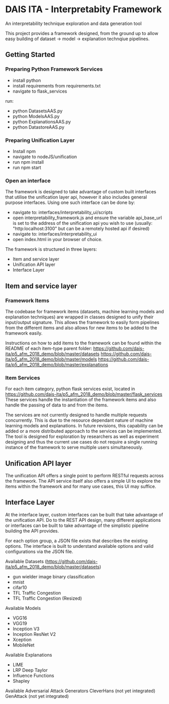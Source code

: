 # DAIS ITA - Interpretabity Framework
An interpretability technique exploration and data generation tool

This project provides a framework designed, from the ground up to allow easy building of dataset -> model -> explanation technqiue pipelines.

## Getting Started
### Preparing Python Framework Services
- install python
- install requirements from requirements.txt
- navigate to flask_services

run:

- python DatasetsAAS.py
- python ModelsAAS.py
- python ExplanationsAAS.py
- python DatastoreAAS.py

### Preparing Unification Layer
- Install npm
- navigate to nodeJS/unification 
- run npm install
- run npm start

### Open an interface
The framework is designed to take advantage of custom built interfaces that utilise the unification layer api, however it also includes general purpose interfaces. Using one such interface can be done by:
- navigate to: interfaces/interpretability_ui/scripts
- open interpretability_framework.js and ensure the variable api_base_url is set to the address of the unification api you wish to use (usually: "http:localhost:3100" but can be a remotely hosted api if desired)
- navigate to: interfaces/interpretability_ui
- open index.html in your browser of choice. 


The framework is structured in three layers:
  - Item and service layer
  - Unification API layer
  - Interface Layer
  
## Item and service layer
### Framework Items
The codebase for framework items (datasets, machine learning models and explanation techniques) are wrapped in classes designed to unify their input/output signature. This allows the framework to easily form pipelines from the different items and also allows for new items to be added to the framework easily. 

Instructions on how to add items to the framework can be found within the README of each item-type parent folder:
https://github.com/dais-ita/p5_afm_2018_demo/blob/master/datasets
https://github.com/dais-ita/p5_afm_2018_demo/blob/master/models
https://github.com/dais-ita/p5_afm_2018_demo/blob/master/explanations

### Item Services
For each item category, python flask services exist, located in https://github.com/dais-ita/p5_afm_2018_demo/blob/master/flask_services
These services handle the instantiation of the framework items and also handle the passing of data to and from the items. 

The services are not currently designed to handle multiple requests concurrently. This is due to the resource dependant nature of machine learning models and explanations. In future revisions, this capability can be added or a more distributed approach to the services can be implemented. The tool is designed for exploration by researchers as well as experiment designing and thus the current use cases do not require a single running instance of the framework to serve multiple users simultaneously. 


## Unification API layer
The unification API offers a single point to perform RESTful requests across the framework. The API service itself also offers a simple UI to explore the items within the framework and for many use cases, this UI may suffice. 

## Interface Layer
At the interface layer, custom interfaces can be built that take advantage of the unification API. Do to the REST API design, many different applications or interfaces can be built to take advantage of the simplistic pipeline building the API provides. 



For each option group, a JSON file exists that describes the existing options. The interface is built to understand available options and valid configurations via the JSON file. 

Available Datasets (https://github.com/dais-ita/p5_afm_2018_demo/blob/master/datasets)
- gun wielder image binary classification
- mnist
- cifar10
- TFL Traffic Congestion
- TFL Traffic Congestion (Resized)


Available Models
- VGG16
- VGG19
- Inception V3
- Inception ResNet V2
- Xception
- MobileNet


Available Explanations
- LIME
- LRP Deep Taylor
- Influence Functions
- Shapley


Available Adversarial Attack Generators
CleverHans (not yet integrated)
GenAttack (not yet integrated)
